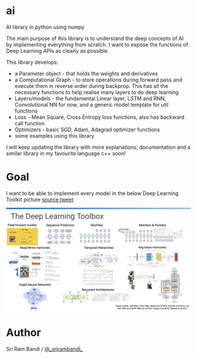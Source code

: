 # ai
AI library in python using numpy

The main purpose of this library is to understand the deep concepts of AI by implementing everything from scratch. I want to expose the functions of Deep Learning APIs as clearly as possible.

This library develops:
  - a Parameter object - that holds the weights and derivatives
  - a Computational Graph - to store operations during forward pass and execute them in reverse order during backprop. This has all the necessary functions to help realise many layers to do deep learning
  - Layers/models - the fundamental Linear layer, LSTM and RNN, Convolutional NN for now, and a generic model template for util functions
  - Loss - Mean Square, Cross Entropy loss functions, also has backward call function
  - Optimizers - basic SGD, Adam, Adagrad optimizer functions
  - some examples using this library

I will keep updating the library with more explanations, documentation and a similar library in my favourite language c++ soon!

# Goal
I want to be able to implement every model in the below Deep Learning Toolkit picture [source tweet](https://twitter.com/OriolVinyalsML/status/1212422497339105280?s=20)

![DL Toolkit](/assets/dl_toolbox.jpeg)

# Author
Sri Ram Bandi / [@\_srirambandi\_](https://twitter.com/_srirambandi_)
